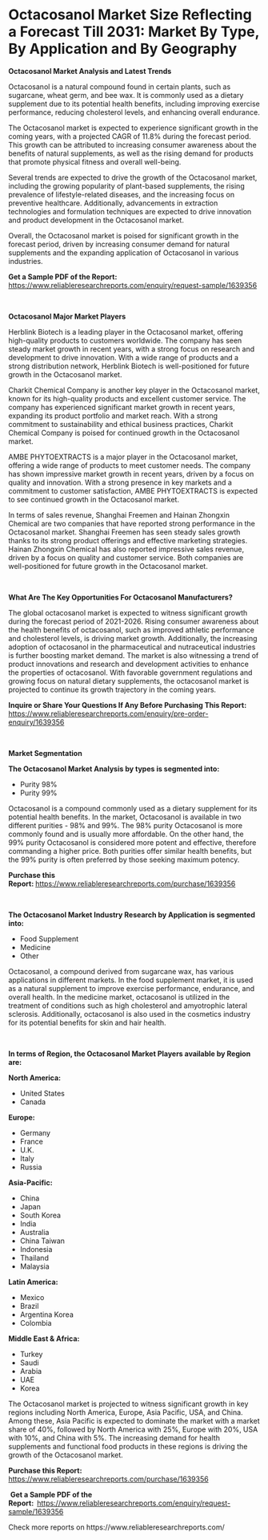 <p><h1>Octacosanol Market Size Reflecting a Forecast Till 2031: Market By Type, By Application and By Geography</h1></p><p><strong>Octacosanol Market Analysis and Latest Trends</strong></p>
<p><p>Octacosanol is a natural compound found in certain plants, such as sugarcane, wheat germ, and bee wax. It is commonly used as a dietary supplement due to its potential health benefits, including improving exercise performance, reducing cholesterol levels, and enhancing overall endurance.</p><p>The Octacosanol market is expected to experience significant growth in the coming years, with a projected CAGR of 11.8% during the forecast period. This growth can be attributed to increasing consumer awareness about the benefits of natural supplements, as well as the rising demand for products that promote physical fitness and overall well-being.</p><p>Several trends are expected to drive the growth of the Octacosanol market, including the growing popularity of plant-based supplements, the rising prevalence of lifestyle-related diseases, and the increasing focus on preventive healthcare. Additionally, advancements in extraction technologies and formulation techniques are expected to drive innovation and product development in the Octacosanol market.</p><p>Overall, the Octacosanol market is poised for significant growth in the forecast period, driven by increasing consumer demand for natural supplements and the expanding application of Octacosanol in various industries.</p></p>
<p><strong>Get a Sample PDF of the Report:&nbsp;</strong> <a href="https://www.reliableresearchreports.com/enquiry/request-sample/1639356">https://www.reliableresearchreports.com/enquiry/request-sample/1639356</a></p>
<p>&nbsp;</p>
<p><strong>Octacosanol Major Market Players</strong></p>
<p><p>Herblink Biotech is a leading player in the Octacosanol market, offering high-quality products to customers worldwide. The company has seen steady market growth in recent years, with a strong focus on research and development to drive innovation. With a wide range of products and a strong distribution network, Herblink Biotech is well-positioned for future growth in the Octacosanol market.</p><p>Charkit Chemical Company is another key player in the Octacosanol market, known for its high-quality products and excellent customer service. The company has experienced significant market growth in recent years, expanding its product portfolio and market reach. With a strong commitment to sustainability and ethical business practices, Charkit Chemical Company is poised for continued growth in the Octacosanol market.</p><p>AMBE PHYTOEXTRACTS is a major player in the Octacosanol market, offering a wide range of products to meet customer needs. The company has shown impressive market growth in recent years, driven by a focus on quality and innovation. With a strong presence in key markets and a commitment to customer satisfaction, AMBE PHYTOEXTRACTS is expected to see continued growth in the Octacosanol market.</p><p>In terms of sales revenue, Shanghai Freemen and Hainan Zhongxin Chemical are two companies that have reported strong performance in the Octacosanol market. Shanghai Freemen has seen steady sales growth thanks to its strong product offerings and effective marketing strategies. Hainan Zhongxin Chemical has also reported impressive sales revenue, driven by a focus on quality and customer service. Both companies are well-positioned for future growth in the Octacosanol market.</p></p>
<p>&nbsp;</p>
<p><strong>What Are The Key Opportunities For Octacosanol Manufacturers?</strong></p>
<p><p>The global octacosanol market is expected to witness significant growth during the forecast period of 2021-2026. Rising consumer awareness about the health benefits of octacosanol, such as improved athletic performance and cholesterol levels, is driving market growth. Additionally, the increasing adoption of octacosanol in the pharmaceutical and nutraceutical industries is further boosting market demand. The market is also witnessing a trend of product innovations and research and development activities to enhance the properties of octacosanol. With favorable government regulations and growing focus on natural dietary supplements, the octacosanol market is projected to continue its growth trajectory in the coming years.</p></p>
<p><strong>Inquire or Share Your Questions If Any Before Purchasing This Report:</strong> <a href="https://www.reliableresearchreports.com/enquiry/pre-order-enquiry/1639356">https://www.reliableresearchreports.com/enquiry/pre-order-enquiry/1639356</a></p>
<p>&nbsp;</p>
<p><strong>Market Segmentation</strong></p>
<p><strong>The Octacosanol Market Analysis by types is segmented into:</strong></p>
<p><ul><li>Purity 98%</li><li>Purity 99%</li></ul></p>
<p><p>Octacosanol is a compound commonly used as a dietary supplement for its potential health benefits. In the market, Octacosanol is available in two different purities - 98% and 99%. The 98% purity Octacosanol is more commonly found and is usually more affordable. On the other hand, the 99% purity Octacosanol is considered more potent and effective, therefore commanding a higher price. Both purities offer similar health benefits, but the 99% purity is often preferred by those seeking maximum potency.</p></p>
<p><strong>Purchase this Report:&nbsp;</strong><a href="https://www.reliableresearchreports.com/purchase/1639356">https://www.reliableresearchreports.com/purchase/1639356</a></p>
<p>&nbsp;</p>
<p><strong>The Octacosanol Market Industry Research by Application is segmented into:</strong></p>
<p><ul><li>Food Supplement</li><li>Medicine</li><li>Other</li></ul></p>
<p><p>Octacosanol, a compound derived from sugarcane wax, has various applications in different markets. In the food supplement market, it is used as a natural supplement to improve exercise performance, endurance, and overall health. In the medicine market, octacosanol is utilized in the treatment of conditions such as high cholesterol and amyotrophic lateral sclerosis. Additionally, octacosanol is also used in the cosmetics industry for its potential benefits for skin and hair health.</p></p>
<p>&nbsp;</p>
<p><strong>In terms of Region, the Octacosanol Market Players available by Region are:</strong></p>
<p>
    <p> <strong> North America: </strong>
        <ul>
            <li>United States</li>
            <li>Canada</li>
        </ul>
        </p> 
    <p> <strong> Europe: </strong>
        <ul>
            <li>Germany</li>
            <li>France</li>
            <li>U.K.</li>
            <li>Italy</li>
            <li>Russia</li>
        </ul>
        </p> 
    <p> <strong> Asia-Pacific: </strong>
        <ul>
            <li>China</li>
            <li>Japan</li>
            <li>South Korea</li>
            <li>India</li>
            <li>Australia</li>
            <li>China Taiwan</li>
            <li>Indonesia</li>
            <li>Thailand</li>
            <li>Malaysia</li>
        </ul>
        </p> 
    <p> <strong> Latin America: </strong>
        <ul>
            <li>Mexico</li>
            <li>Brazil</li>
            <li>Argentina Korea</li>
            <li>Colombia</li>
        </ul>
        </p> 
    <p> <strong> Middle East & Africa: </strong>
        <ul>
            <li>Turkey</li>
            <li>Saudi</li>
            <li>Arabia</li>
            <li>UAE</li>
            <li>Korea</li>
        </ul>
    </p>
    </p>
<p><p>The Octacosanol market is projected to witness significant growth in key regions including North America, Europe, Asia Pacific, USA, and China. Among these, Asia Pacific is expected to dominate the market with a market share of 40%, followed by North America with 25%, Europe with 20%, USA with 10%, and China with 5%. The increasing demand for health supplements and functional food products in these regions is driving the growth of the Octacosanol market.</p></p>
<p><strong>Purchase this Report: </strong><a href="https://www.reliableresearchreports.com/purchase/1639356">https://www.reliableresearchreports.com/purchase/1639356</a></p>
<p>&nbsp;<strong>Get a Sample PDF of the Report:&nbsp;&nbsp;</strong><a href="https://www.reliableresearchreports.com/enquiry/request-sample/1639356">https://www.reliableresearchreports.com/enquiry/request-sample/1639356</a></p>
<p><strong></strong></p>
<p>Check more reports on https://www.reliableresearchreports.com/</p>
